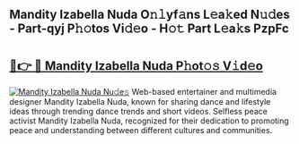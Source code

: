 ## Mandity Izabella Nuda O𝚗𝚕yf𝚊ns L𝚎a𝚔ed N𝚞𝚍es - Part-qyj P𝚑𝚘tos Vi𝚍𝚎o - H𝚘𝚝 Part L𝚎a𝚔s PzpFc

# <h2><a href="http://kfcrwq4.oniu.top/?m=Mandity+Izabella+Nuda">🔗👉 🔴 Mandity Izabella Nuda P𝚑ot𝚘𝚜 V𝚒d𝚎o</a></h2>

[![Mandity Izabella Nuda Nu𝚍e𝚜](https://i.imgur.com/0qMVB7G.gif)](http://kfcrwq4.oniu.top/?m=Mandity+Izabella+Nuda)
Web-based entertainer and multimedia designer Mandity Izabella Nuda, known for sharing dance and lifestyle ideas through trending dance trends and short videos. Selfless peace activist Mandity Izabella Nuda, recognized for their dedication to promoting peace and understanding between different cultures and communities.  
